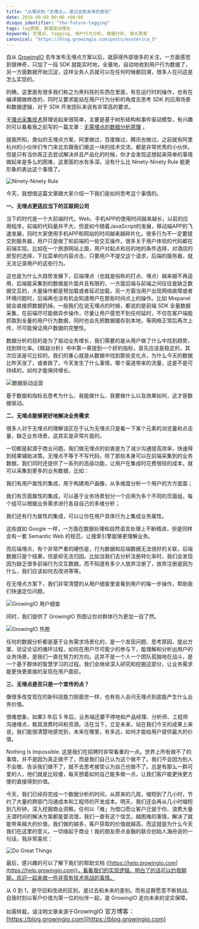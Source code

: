 ```yaml
---
title: "从埋点到「无埋点」，是过去和未来的差别"
date: 2016-08-09 00:00 +08:00
disqus_identifier: "the-future-tagging"
tags: tag管理, 数据驱动增长
keywords: 无埋点, tagging, 用户行为分析, 数据分析, 增长黑客
canonical: "https://blog.growingio.com/posts/esoterica_5"
---
```


自从 [GrowingIO](https://www.growingio.com) 去年发布无埋点方案以后，就获得外部很多的关注，一方面感觉到很神奇，只加了一段 SDK 就能实时地，全量地，自动地收到用户行为数据了，另一方面数据开始沉淀，这样业务人员就可以在任何时候都回溯，很多人在问这是怎么实现的。

的确，这里面有很多我们称之为黑科技的东西在里面，有在运行时的操作，也有在编译期做修改的，同时又要求能站在用户行为分析的角度去思考 SDK 的应用场景和数据逻辑，对于 SDK 开发团队来说有非常高的要求。

无[埋点采集技术](https://blog.growingio.com/posts/monitorting-points-pain)原理说起来很简单，主要是基于树形结构和事件驱动模型，有兴趣的可以看看我之前写的一篇文章：[无需埋点的数据分析原理](https://blog.growingio.com/posts/esoterica_2) 。

就我所知，类似的无埋点方案，阿里做过，百度做过，腾讯也做过。之前就有阿里杭州的小伙伴们专门来北京跟我们做这一块的技术交流，都是非常优秀的小伙伴。但是只有当你真正去尝试解决并且产品化的时候，你才会发现这想起来简单的事情做起来是多么的困难，这里面的水有多深。没有什么比 Ninety-Ninety Rule 能更形象的表达这个事情了。

![Ninety-Ninety Rule](https://assets.growingio.com/blog/storage/image/aea633123f8271db3fa4d69d289c5a3c.jpeg)

今天，我想借这篇文章跟大家介绍一下我们是如何思考这个事情的。

**一、无埋点更适应当下的互联网公司**

当下的时代是一个大前端时代，Web、手机APP的使用时间越来越长，以前的应用程序，前端的代码量并不大，但是如今随着JavaScript的发展，移动端APP的飞速发展，同时大家使用手机APP和网站的时间越来越碎片化，很多行为不一定要提交到服务器，用户只是做了和前端的一些交互操作，很多关于用户体验的代码都在前端实现。比如在一个旅游网站上面，用户对起点和目的地的条件选择，对酒店的房型的选择，下拉菜单的内容点击，只要用户不提交这个请求，后端的服务器，就无法记录用户的这些行为。

这也是为什么大趋势发展下，后端埋点（也就是俗称的打点、埋点）越来越不再适用，后端能采集到的数据是片面并且有限的，一方面后端与前端之间往往是缺乏数据交互的，大量操作都是预加载或者延迟加载，另一方面当用户出现网络故障或者环境问题时，后端再也没有机会知道用户在那些时间点上的操作。比如 Mixpanel 就会直接把数据扔掉。一般我们在说无埋点的时候，都说的是前端 SDK 全量数据采集，在前端尽可能做异步操作，尽量让用户感觉不到任何延时，不仅在客户端能抓取到全量的用户行为数据，同时也会先把数据缓存到本地，等网络正常后再次上传，尽可能保证用户数据的完整性。

数据分析的目的是为了驱动业务增长，我们需要的是从用户做了什么中找到趋势，找到转化率。《精益分析》书中第一章提到一个好的指标，首先应该是稳定的，其次应该是可比较的。我们的重心就是从数据中找到那些变化点，为什么今天的数据比昨天涨了，或者跌了，今天发生了什么事情，哪个渠道带来的流量，这是不是可持续的，如何才能保持增长。

![数据驱动运营](https://assets.growingio.com/blog/storage/image/55c2dac9567c163fe0e3a26fe3ef0c36.jpeg)

基于数据和指标去思考为什么、我能做什么、我要做什么以及效果如何，这才是数据驱动。

**二、无埋点能够更好地解决业务需求**

很多人对于无埋点的理解误区在于认为无埋点只是看一下某个元素的浏览量和点击量，缺乏业务场景，这其实是非常片面的。

一切都是起源于商业问题。我们做无埋点的初衷是为了减少沟通提高效率，快速得到结果辅助决策。无埋点不等于不写代码，除了那些本身可以在前端采集到的业务数据，我们同时还提供了一系列的高级功能，让用户在集成时花费很轻的成本，就可以采集到更多的业务数据，比如：

我们有用户属性的集成，用于构建用户画像，从多维度分析一个用户的方方面面；

我们有页面属性的集成，可以基于业务场景划分一个应用为多个不同的页面组，每个组可以根据业务需求进行各自自己的多维分析；

我们还有行为属性的集成，可以让你在用户具体行为上集成业务属性。

这些就如 Google 一样，一方面在数据处理和自然语言处理上不断精进，但是同样会有一套 Semantic Web 的规范，让搜索引擎能够更理解业务。

而后端埋点，有个非常严重的硬伤是，行为数据和后端数据无法很好的关联，后端数据只是个结果，但是却无法归因。比如当我们去分析注册转化率时，我们会发现因为缺乏很多前端行为交互数据，而不知道有多少人放弃注册了，放弃注册是因为什么，我们应该如何去改进等等。

在无埋点方案下，我们非常清楚的从用户细查里查看到用户的每一步操作，帮助我们快速定位问题。

![GrowingIO 用户细查](https://assets.growingio.com/blog/storage/image/7a3647a30e9a4d10b7bc1455edbfc6cc.jpeg)

同时，我们提供了 GrowingIO 热图让你对群体行为更加一目了然。

![GrowingIO 热图](https://assets.growingio.com/blog/storage/image/18241aee98104d759b868ce3b283c8d3.jpeg)

任何的数据分析都是基于业务需求场景化的，是一个发现问题、思考原因、提出方案、验证论证的循环过程，如何在用户尽可能少的参与下，能理解和分析出用户的业务场景，是我们一直在努力的方向。这并不是一个人一个团队孤独地在战斗，是一个基于群体的智慧学习的过程。我们会继续深入研究和挖掘这部分，让业务需求能更快更直接的呈现在用户面前。

**三、无埋点是否只是一个宣传的点？**

像很多改变现在的新科技能力刚面世一样，也有些人会问无埋点到底能产生什么业务价值。

很难想象，如果3 年后 5 年后，业务端还要不停地和产品经理、分析师、工程师沟通埋点，极其浪费时间和资源。活在当下，立足未来，站在我们今天的成果上来说，我们能很清楚地感觉到，未来在哪里，有多远，如何才能给用户提供最大的价值。

Nothing Is Impossible. 这是我们在招聘时非常看重的一点。世界上所有做不了的事情，并不是因为真正做不了，而是我们自己认为这个做不了。我们不会因为别人不会做、告诉我们做不了，就不去思考接受认为自己也做不了。总是有那么一群可爱的人，他们就是比较傻，每天想着如何自己能多做一点，让我们客户能更快更方便的直接得到价值。

今天，我们已经将完成一个数据分析的时间，从原来的几周，缩短到了几小时，节约了大量的跨部门沟通成本和工程师的开发成本。明天，我们还会再从几小时缩短到几秒钟，深入挖掘商业洞察。任何以「难」为借口而让客户迁就于你、浪费大量无谓时间的解决方案都是耍流氓，我们一直有这个信念。越困难的事情，解决了就能带来越大的价值，我们做的越多，客户获取的价值就越高，而这就是为什么今天我们在这里的意义。一切缘起于商业！我的朋友奇点金融的联合创始人海舟说的一句话，我非常喜欢：

![Do Great Things](https://assets.growingio.com/blog/storage/image/d1457300f8eb76466ab7ab81f4a5264c.jpeg)

最后，感兴趣的可以了解下我们的帮助文档 ([https://help.growingio.com](https://help.growingio.com))，看看我们的实现逻辑，明白了的话可以约我聊聊，欢迎一起来做一件非常有技术挑战的事情。

从 0 到 1，是守旧和改进的区别，是过去和未来的差别。而有这群愿意不断挑战、自我时刻以客户价值为第一位的伙伴一起，是 GrowingIO 走向未来的坚实保障。

如需转载，请注明文章来源于<span style="font-size: 16px;">GrowingIO 官方博客：[https://blog.growingio.com](https://blog.growingio.com)</span>
